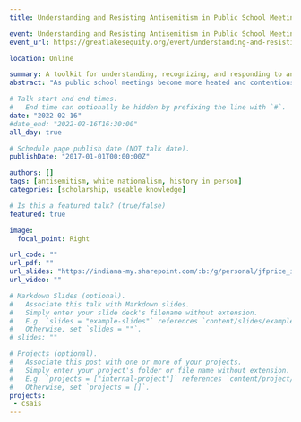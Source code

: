 ```yaml
---
title: Understanding and Resisting Antisemitism in Public School Meetings

event: Understanding and Resisting Antisemitism in Public School Meetings
event_url: https://greatlakesequity.org/event/understanding-and-resisting-antisemitism-public-school-meetings

location: Online

summary: A toolkit for understanding, recognizing, and responding to antisemitism in public school meetings.
abstract: "As public school meetings become more heated and contentious along a range of different issues, from disagreements on matters of protecting public health, to maintaining historical accuracy in the curriculum, the incidence of antisemitic statements, connections with tropes, and the enactment of behaviors have risen alongside these increasingly heated events. This Virtual Roundtable provides an overview of these antisemitic incidents when they occur, connecting them with broader socio-historical contexts, and providing strategies for dealing with them. This Roundtable was facilitated on behalf of the Midwest & Plains Equity Center."

# Talk start and end times.
#   End time can optionally be hidden by prefixing the line with `#`.
date: "2022-02-16"
#date_end: "2022-02-16T16:30:00"
all_day: true

# Schedule page publish date (NOT talk date).
publishDate: "2017-01-01T00:00:00Z"

authors: []
tags: [antisemitism, white nationalism, history in person]
categories: [scholarship, useable knowledge]

# Is this a featured talk? (true/false)
featured: true

image:
  focal_point: Right

url_code: ""
url_pdf: ""
url_slides: "https://indiana-my.sharepoint.com/:b:/g/personal/jfprice_iu_edu/EeEmXC7AA9REkdHqPn2zdi8BuFN1x3A5b8qDETLl6s1jTg"
url_video: ""

# Markdown Slides (optional).
#   Associate this talk with Markdown slides.
#   Simply enter your slide deck's filename without extension.
#   E.g. `slides = "example-slides"` references `content/slides/example-slides.md`.
#   Otherwise, set `slides = ""`.
# slides: ""

# Projects (optional).
#   Associate this post with one or more of your projects.
#   Simply enter your project's folder or file name without extension.
#   E.g. `projects = ["internal-project"]` references `content/project/deep-learning/index.md`.
#   Otherwise, set `projects = []`.
projects:
 - csais
---
```


